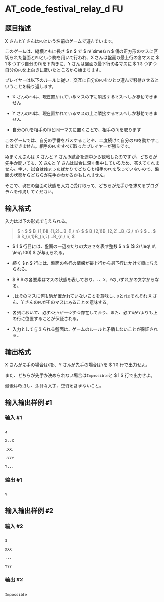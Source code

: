 # AT_code_festival_relay_d FU

## 题目描述

[problemUrl]: https://atcoder.jp/contests/code-festival-2014-relay/tasks/code_festival_relay_d

X さんとY さんは`FU`という名前のゲームで遊んでいます。

   
このゲームは、縦横ともに長さ $ n $ で $ n\ \times\ n $ 個の正方形のマスに区切られた盤面と`FU`という駒を用いて行われ、X さんは盤面の最上行の各マスに $ 1 $ つずつ自分の`FU`を下向きに、Y さんは盤面の最下行の各マスに $ 1 $ つずつ自分の`FU`を上向きに置いたところから始まります。

   
プレイヤーは以下のルールに従い、交互に自分の`FU`をひとつ選んで移動させるということを繰り返します。

- X さんの`FU`は、現在置かれているマスの下に隣接するマスへしか移動できません
- Y さんの`FU`は、現在置かれているマスの上に隣接するマスへしか移動できません
- 自分の`FU`を相手の`FU`と同一マスに置くことで、相手の`FU`を取ります
 
  
このゲームでは、自分の手番をパスすることや、二度続けて自分の`FU`を動かすことはできません。相手の`FU`をすべて取ったプレイヤーが勝ちです。

   
ぬまくんさんは X さんと Y さんの試合を途中から観戦したのですが、どちらが先手か聞いても、X さんと Y さんは試合に深く集中しているため、答えてくれません。幸い、試合は始まったばかりでどちらも相手の`FU`を取っていないので、盤面の状態からどちらが先手かわかるかもしれません。

   
そこで、現在の盤面の状態を入力に受け取って、どちらが先手かを求めるプログラムを作成してください。

## 输入格式

入力は以下の形式で与えられる。

> $ n $ $ B_{1,1}B_{1,2}...B_{1,\ n} $ $ B_{2,1}B_{2,2}...B_{2,\ n} $ $ ... $ $ B_{n,1}B_{n,2}...B_{n,\ n} $

- $ 1 $ 行目には、盤面の一辺あたりの大きさを表す整数 $ n $ ($ 2\ \leq\ n\ \leq\ 100) $ が与えられる。
- 続く $ n $ 行には、盤面の各行の情報が最上行から最下行にかけて順に与えられる。
- $ B $ の各要素はマスの状態を表しており、`.`、`X`、`Y`のいずれかの文字からなる。
- `.`はそのマスに何も駒が置かれていないことを意味し、`X`と`Y`はそれぞれ X さん、Y さんの`FU`がそのマスにあることを意味する。
- 各列において、必ず`X`と`Y`が一つずつ存在しており、また、必ず`X`が`Y`よりも上の行に位置することが保証される。
- 入力として与えられる盤面は、ゲームのルールと矛盾しないことが保証される。

## 输出格式

X さんが先手の場合は`X`を、Y さんが先手の場合は`Y`を $ 1 $ 行で出力せよ。

また、どちらが先手か決められない場合は`Impossible`と $ 1 $ 行で出力せよ。

最後は改行し、余計な文字、空行を含まないこと。

## 输入输出样例 #1

### 输入 #1

```
4
X..X
.XX.
.YYY
Y...
```

### 输出 #1

```
Y
```

## 输入输出样例 #2

### 输入 #2

```
3
XXX
...
YYY
```

### 输出 #2

```
Impossible
```